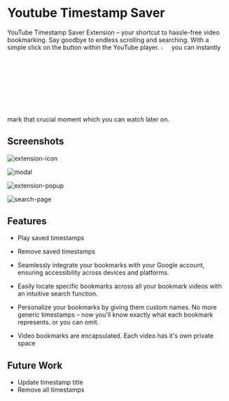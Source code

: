 
# Youtube Timestamp Saver

YouTube Timestamp Saver Extension – your shortcut to hassle-free video bookmarking. Say goodbye to endless scrolling and searching. With a simple click on the button within the YouTube player. <img src="https://res.cloudinary.com/needbuddy/image/upload/v1695820987/ext-icon_jivnmq.png"  width="4%" height="4%" />
you can instantly mark that crucial moment which you can watch later on.


## Screenshots

![extension-icon](https://res.cloudinary.com/needbuddy/image/upload/v1695819050/vnkx9q0xqko1gf2f03zm.jpg)

![modal](https://res.cloudinary.com/needbuddy/image/upload/v1695819050/yzrasyixtv2sjeczr3fj.jpg)

![extension-popup](https://res.cloudinary.com/needbuddy/image/upload/v1695819050/deljqnai2x0wbcw8a6dc.jpg)

![search-page](https://res.cloudinary.com/needbuddy/image/upload/v1695819050/awhpanjurgi9fzdfxebv.jpg)

## Features

- Play saved timestamps

- Remove saved timestamps

- Seamlessly integrate your bookmarks with your Google account, ensuring accessibility across devices and platforms.

- Easily locate specific bookmarks across all your bookmark videos with an intuitive search function.

- Personalize your bookmarks by giving them custom names. No more generic timestamps – now you'll know exactly what each bookmark represents. or you can omit.

- Video bookmarks are encapsulated. Each video has it's own private space


## Future Work
- Update timestamp title
- Remove all timestamps
